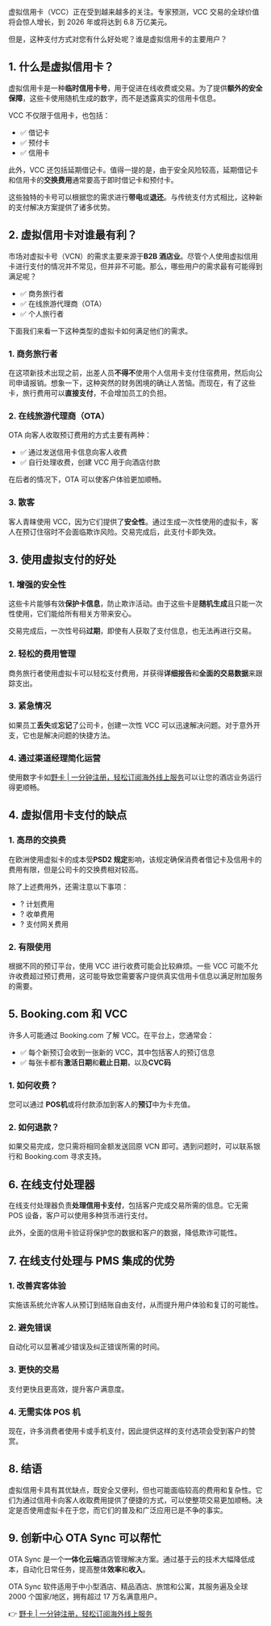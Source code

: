 虚拟信用卡（VCC）正在受到越来越多的关注。专家预测，VCC 交易的全球价值将会惊人增长，到 2026 年或将达到 6.8 万亿美元。

但是，这种支付方式对您有什么好处呢？谁是虚拟信用卡的主要用户？

## 1. 什么是虚拟信用卡？

虚拟信用卡是一种**临时信用卡号**，用于促进在线收费或交易。为了提供**额外的安全保障**，这些卡使用随机生成的数字，而不是透露真实的信用卡信息。

VCC 不仅限于信用卡，也包括：

- ✅ 借记卡
- ✅ 预付卡
- ✅ 信用卡

此外，VCC 还包括延期借记卡。值得一提的是，由于安全风险较高，延期借记卡和信用卡的**交换费用**通常要高于即时借记卡和预付卡。

这些独特的卡号可以根据您的需求进行**带电**或**退还**。与传统支付方式相比，这种新的支付解决方案提供了诸多优势。

## 2. 虚拟信用卡对谁最有利？

市场对虚拟卡号（VCN）的需求主要来源于**B2B 酒店业**。尽管个人使用虚拟信用卡进行支付的情况并不常见，但并非不可能。那么，哪些用户的需求最有可能得到满足呢？

- ✅ 商务旅行者
- ✅ 在线旅游代理商（OTA）
- ✅ 个人旅行者

下面我们来看一下这种类型的虚拟卡如何满足他们的需求。

### 1. 商务旅行者

在这项新技术出现之前，出差人员**不得不**使用个人信用卡支付住宿费用，然后向公司申请报销。想象一下，这种突然的财务困境的确让人苦恼。而现在，有了这些卡，旅行费用可以**直接支付**，不会增加员工的负担。

### 2. 在线旅游代理商（OTA）

OTA 向客人收取预订费用的方式主要有两种：

- ✅ 通过发送信用卡信息向客人收费
- ✅ 自行处理收费，创建 VCC 用于向酒店付款

在后者的情况下，OTA 可以使客户体验更加顺畅。

### 3. 散客

客人青睐使用 VCC，因为它们提供了**安全性**。通过生成一次性使用的虚拟卡，客人在预订住宿时不会面临欺诈风险。交易完成后，此支付卡即失效。

## 3. 使用虚拟支付的好处

### 1. 增强的安全性

这些卡片能够有效**保护卡信息**，防止欺诈活动。由于这些卡是**随机生成**且只能一次性使用，它们能给所有相关方带来安心。

交易完成后，一次性号码**过期**，即使有人获取了支付信息，也无法再进行交易。

### 2. 轻松的费用管理

商务旅行者使用虚拟卡可以轻松支付费用，并获得**详细报告**和**全面的交易数据**来跟踪支出。

### 3. 紧急情况

如果员工**丢失**或**忘记**了公司卡，创建一次性 VCC 可以迅速解决问题。对于意外开支，它也是解决问题的快捷方法。

### 4. 通过渠道经理简化运营

使用数字卡如[野卡 | 一分钟注册，轻松订阅海外线上服务](https://bit.ly/bewildcard)可以让您的酒店业务运行得更顺畅。

## 4. 虚拟信用卡支付的缺点

### 1. 高昂的交换费

在欧洲使用虚拟卡的成本受**PSD2 规定**影响，该规定确保消费者借记卡及信用卡的费用有限，但是公司卡的交换费相对较高。

除了上述费用外，还需注意以下事项：

- ? 计划费用
- ? 收单费用
- ? 支付网关费用

### 2. 有限使用

根据不同的预订平台，使用 VCC 进行收费可能会比较麻烦。一些 VCC 可能不允许收费超过预订费用，这可能导致您需要客户提供真实信用卡信息以满足附加服务的需要。

## 5. Booking.com 和 VCC

许多人可能通过 Booking.com 了解 VCC。在平台上，您通常会：

- ✅ 每个新预订会收到一张新的 VCC，其中包括客人的预订信息
- ✅ 每张卡都有**激活日期**和**截止日期**，以及**CVC码**

### 1. 如何收费？

您可以通过 **POS机**或将付款添加到客人的**预订**中为卡充值。

### 2. 如何退款？

如果交易完成，您只需将相同金额发送回原 VCN 即可。遇到问题时，可以联系银行和 Booking.com 寻求支持。

## 6. 在线支付处理器

在线支付处理器负责**处理信用卡支付**，包括客户完成交易所需的信息。它无需 POS 设备，客户可以使用多种货币进行支付。

此外，全面的信用卡验证将保护您的数据和客户的数据，降低欺诈可能性。

## 7. 在线支付处理与 PMS 集成的优势

### 1. 改善宾客体验

实施该系统允许客人从预订到结账自由支付，从而提升用户体验和复订的可能性。

### 2. 避免错误

自动化可以显著减少错误及纠正错误所需的时间。

### 3. 更快的交易

支付更快且更高效，提升客户满意度。

### 4. 无需实体 POS 机

现在，许多消费者使用卡或手机支付，因此提供这样的支付选项会受到客户的赞赏。

## 8. 结语

虚拟信用卡具有其优缺点，既安全又便利，但也可能面临较高的费用和复杂性。它们为通过信用卡向客人收取费用提供了便捷的方式，可以使整项交易更加顺畅。决定是否使用虚拟卡在于您，而它们的普及和广泛应用已是不争的事实。

## 9. 创新中心 OTA Sync 可以帮忙

OTA Sync 是一个**一体化云端**酒店管理解决方案。通过基于云的技术大幅降低成本，自动化日常任务，提高整体**效率**和**收入**。

OTA Sync 软件适用于中小型酒店、精品酒店、旅馆和公寓，其服务遍及全球 2000 个国家/地区，拥有超过 17 万名满意用户。

👉 [野卡 | 一分钟注册，轻松订阅海外线上服务](https://bit.ly/bewildcard)